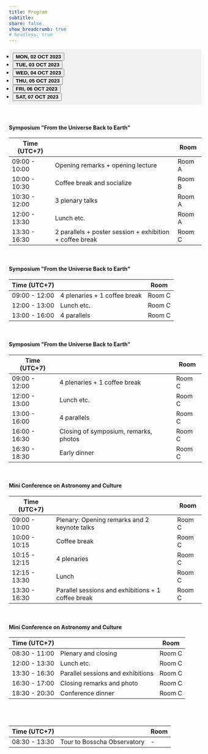 ```yaml
---
title: Program
subtitle:
share: false
show_breadcrumb: true
# headless: true
---
```


<head>
    <!-- <link href="https://cdn.jsdelivr.net/npm/bootstrap@5.3.0/dist/css/bootstrap.min.css" rel="stylesheet" integrity="sha384-9ndCyUaIbzAi2FUVXJi0CjmCapSmO7SnpJef0486qhLnuZ2cdeRhO02iuK6FUUVM" crossorigin="anonymous"> -->
</head>

<style>
  /* Custom styles for nav-tabs */
  .nav-tabs {
    background-color: #f1f1f1;
    padding: 10px;
    border-radius: 5px;
  }
</style>


<div class="container">
  <ul class="nav nav-tabs justify-content-around mb-3" id="program-tab" role="tablist">
    <li class="nav-item" role="presentation">
      <button class="nav-link active" id="day-1-tab" data-bs-toggle="tab" data-bs-target="#program-day-1" type="button" role="tab" aria-controls="pills-home" aria-selected="true"><b>MON, 02 OCT 2023</b></button>
    </li>
    <li class="nav-item" role="presentation">
      <button class="nav-link" id="day-2-tab" data-bs-toggle="tab" data-bs-target="#program-day-2" type="button" role="tab" aria-controls="pills-profile" aria-selected="false"><b>TUE, 03 OCT 2023</b></button>
    </li>
    <li class="nav-item" role="presentation">
      <button class="nav-link" id="day-3-tab" data-bs-toggle="tab" data-bs-target="#program-day-3" type="button" role="tab" aria-controls="pills-contact" aria-selected="false"><b>WED, 04 OCT 2023</b></button>
    </li>
    <li class="nav-item" role="presentation">
      <button class="nav-link" id="day-4-tab" data-bs-toggle="tab" data-bs-target="#program-day-4" type="button" role="tab" aria-controls="pills-disabled" aria-selected="false"><b>THU, 05 OCT 2023</b></button>
    </li>
    <li class="nav-item" role="presentation">
      <button class="nav-link" id="day-5-tab" data-bs-toggle="tab" data-bs-target="#program-day-5" type="button" role="tab" aria-controls="pills-disabled" aria-selected="false"><b>FRI, 06 OCT 2023</b></button>
    </li>
    <li class="nav-item" role="presentation">
      <button class="nav-link" id="day-6-tab" data-bs-toggle="tab" data-bs-target="#program-day-6" type="button" role="tab" aria-controls="pills-disabled" aria-selected="false"><b>SAT, 07 OCT 2023</b></button>
    </li>
  </ul>
  <div class="tab-content" id="pills-tabContent">
    <div class="tab-pane fade show active" id="program-day-1" role="tabpanel" aria-labelledby="day-1-tab" tabindex="0">
    <br>
    <h4 class="text-primary">Symposium "From the Universe Back to Earth"</h4>
    <table class="table table-striped">
        <thead>
          <tr>
            <th scope="col">Time (UTC+7)</th>
            <th scope="col"></th>
            <th scope="col">Room</th>
          </tr>
        </thead>
        <tbody class="table-group-divider">
          <tr>
            <td>09:00 - 10:00</td>
            <td>Opening remarks + opening lecture</td>
            <td>Room A</td>
          </tr>
          <tr>
            <td>10:00 - 10:30</td>
            <td>Coffee break and socialize</td>
            <td>Room B</td>
          </tr>
          <tr>
            <td >10:30 - 12:00</td>
            <td>3 plenary talks</td>
            <td>Room A</td>
          </tr>
          <tr>
            <td>12:00 - 13:30</td>
            <td>Lunch etc.</td>
            <td>Room A</td>
          </tr>
          <tr>
            <td>13:30 - 16:30</td>
            <td>2 parallels + poster session + exhibition + coffee break</td>
            <td>Room C</td>
          </tr>
        </tbody>
    </table>
    </div>
    <div class="tab-pane fade" id="program-day-2" role="tabpanel" aria-labelledby="day-2-tab" tabindex="0">
    <br>
    <h4 class="text-primary">Symposium "From the Universe Back to Earth"</h4>
      <table class="table table-striped">
        <thead>
          <tr>
            <th scope="col">Time (UTC+7)</th>
            <th scope="col"></th>
            <th scope="col">Room</th>
          </tr>
        </thead>
        <tbody class="table-group-divider">
          <tr>
            <td>09:00 - 12:00</td>
            <td>4 plenaries + 1 coffee break</td>
            <td>Room C</td>
          </tr>
          <tr>
            <td>12:00 - 13:00</td>
            <td>Lunch etc.</td>
            <td>Room C</td>
          </tr>
          <tr>
            <td>13:00 - 16:00</td>
            <td>4 parallels</td>
            <td>Room C</td>
          </tr>
          <!-- <tr>
            <td>16:00 - 16:30</td>
            <td>Closing of symposium, remarks, photos</td>
            <td>Room C</td>
          </tr>
          <tr>
            <td>16:30 - 18:30</td>
            <td>Early dinner</td>
            <td>Room C</td>
          </tr> -->
        </tbody>
      </table>
    </div>
    <div class="tab-pane fade" id="program-day-3" role="tabpanel" aria-labelledby="day-3-tab" tabindex="0">
    <br>
    <h4 class="text-primary">Symposium "From the Universe Back to Earth"</h4>
    <table class="table table-striped">
        <thead>
          <tr>
            <th scope="col">Time (UTC+7)</th>
            <th scope="col"></th>
            <th scope="col">Room</th>
          </tr>
        </thead>
        <tbody class="table-group-divider">
          <tr>
            <td>09:00 - 12:00</td>
            <td>4 plenaries + 1 coffee break</td>
            <td>Room C</td>
          </tr>
          <tr>
            <td>12:00 - 13:00</td>
            <td>Lunch etc.</td>
            <td>Room C</td>
          </tr>
          <tr>
            <td>13:00 - 16:00</td>
            <td>4 parallels</td>
            <td>Room C</td>
          </tr>
          <tr>
            <td>16:00 - 16:30</td>
            <td>Closing of symposium, remarks, photos</td>
            <td>Room C</td>
          </tr>
          <tr>
            <td>16:30 - 18:30</td>
            <td>Early dinner</td>
            <td>Room C</td>
          </tr>
        </tbody>
      </table>
    </div>
    <div class="tab-pane fade" id="program-day-4" role="tabpanel" aria-labelledby="day-4-tab" tabindex="0">
    <br>
    <h4 class="text-primary">Mini Conference on Astronomy and Culture</h4>
    <table class="table table-striped">
        <thead>
          <tr>
            <th scope="col">Time (UTC+7)</th>
            <th scope="col"></th>
            <th scope="col">Room</th>
          </tr>
        </thead>
        <tbody class="table-group-divider">
          <tr>
            <td>09:00 - 10:00</td>
            <td>Plenary: Opening remarks and 2 keynote talks</td>
            <td>Room C</td>
          </tr>
          <tr>
            <td>10:00 - 10:15</td>
            <td>Coffee break</td>
            <td>Room C</td>
          </tr>
          <tr>
            <td>10:15 - 12:15</td>
            <td>4 plenaries</td>
            <td>Room C</td>
          </tr>
          <tr>
            <td>12:15 - 13:30</td>
            <td>Lunch</td>
            <td>Room C</td>
          </tr>
          <tr>
            <td>13:30 - 16:30</td>
            <td>Parallel sessions and exhibitions + 1 coffee break</td>
            <td>Room C</td>
          </tr>
        </tbody>
      </table>
    </div>
    <div class="tab-pane fade" id="program-day-5" role="tabpanel" aria-labelledby="day-5-tab" tabindex="0">
    <br>
    <h4 class="text-primary">Mini Conference on Astronomy and Culture</h4>
    <table class="table table-striped">
        <thead>
          <tr>
            <th scope="col">Time (UTC+7)</th>
            <th scope="col"></th>
            <th scope="col">Room</th>
          </tr>
        </thead>
        <tbody class="table-group-divider">
          <tr>
            <td>08:30 - 11:00</td>
            <td>Plenary and closing</td>
            <td>Room C</td>
          </tr>
          <tr>
            <td>12:00 - 13:30</td>
            <td>Lunch etc.</td>
            <td>Room C</td>
          </tr>
          <tr>
            <td>13:30 - 16:30</td>
            <td>Parallel sessions and exhibitions</td>
            <td>Room C</td>
          </tr>
          <tr>
            <td>16:30 - 17:00</td>
            <td>Closing remarks and photo</td>
            <td>Room C</td>
          </tr>
          <tr>
            <td>18:30 - 20:30</td>
            <td>Conference dinner</td>
            <td>Room C</td>
          </tr>
        </tbody>
      </table>
    </div>
    <div class="tab-pane fade" id="program-day-6" role="tabpanel" aria-labelledby="day-6-tab" tabindex="0">
    <br>
    <br>
    <h4 class="text-primary"></h4>
    <table class="table table-striped">
        <thead>
          <tr>
            <th scope="col">Time (UTC+7)</th>
            <th scope="col"></th>
            <th scope="col">Room</th>
          </tr>
        </thead>
        <tbody class="table-group-divider">
          <tr>
            <td>08:30 - 13:30</td>
            <td>Tour to Bosscha Observatory</td>
            <td>-</td>
          </tr>
        </tbody>
      </table>
    </div>
  </div>
</div>

<script src="https://cdn.jsdelivr.net/npm/bootstrap@5.3.0/dist/js/bootstrap.bundle.min.js" integrity="sha384-geWF76RCwLtnZ8qwWowPQNguL3RmwHVBC9FhGdlKrxdiJJigb/j/68SIy3Te4Bkz" crossorigin="anonymous"></script>
